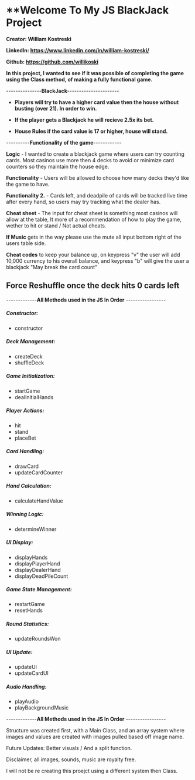 # **Welcome To My JS BlackJack Project

**Creator: William Kostreski**

**LinkedIn: https://www.linkedin.com/in/william-kostreski/**

**Github: https://github.com/willikoski**

**In this project, I wanted to see if it was possible of completing the game using the Class method, of making a fully functional game.**


---------------**BlackJack**----------------------
- **Players will try to have a higher card value then the house without busting (over 21). In order to win.**

- **If the player gets a Blackjack he will recieve 2.5x its bet.**

- **House Rules if the card value is 17 or higher, house will stand.**

----------**Functionality of the game**------------

**Logic** - I wanted to create a blackjack game where users can try counting cards. Most casinos use more then 4 decks to avoid or minimize card counters so they maintain the house edge.     


**Functionality** - Users will be allowed to choose how many decks they'd like the game to have.                                                                                               

**Functionality 2.** - Cards left, and deadpile of cards will be tracked live time after every hand, so users may try tracking what the dealer has.                                            

**Cheat sheet** - The input for cheat sheet is something most casinos will allow at the table, It more of a recommendation of how to play the game, wether to hit or stand / Not actual cheats.

**If Music** gets in the way please use the mute all input bottom right of the users table side.                                                                                               

**Cheat codes** to keep your balance up, on keypress "v" the user will add 10,000 currency to his overall balance, and keypress "b" will give the user a blackjack "May break the card count"  

Force Reshuffle once the deck hits 0 cards left                                                                                                                                            
--------------------------------

-------------**All Methods used in the JS In Order** -----------------

##### **Constructor:**
- constructor
##### **Deck Management:**
- createDeck
- shuffleDeck
##### **Game Initialization:**
- startGame
- dealInitialHands
##### **Player Actions:**
- hit
- stand
- placeBet 
##### **Card Handling:**
- drawCard
- updateCardCounter
##### **Hand Calculation:**
- calculateHandValue
##### **Winning Logic:**
- determineWinner
##### **UI Display:**
- displayHands
- displayPlayerHand
- displayDealerHand
- displayDeadPileCount
##### **Game State Management:**
- restartGame
- resetHands
##### **Round Statistics:**
- updateRoundsWon
##### **UI Update:**
- updateUI
- updateCardUI
##### **Audio Handling:**
- playAudio
- playBackgroundMusic

-------------**All Methods used in the JS In Order** -----------------

Structure was created first, with a Main Class, and an array system where images and values are created with images pulled based off image name.

Future Updates: Better visuals / And a split function. 

Disclaimer, all images, sounds, music are royalty free.

I will not be re creating this proejct using a different system then Class.
